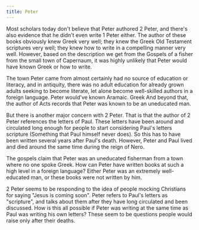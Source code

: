 ```yaml
---
title: Peter
---
```


<RedTitleBar
  title="Writings of Peter"
/>

<ScriptureQuote
  reference="Acts 4:13"
  quote="Now when they saw the boldness of Peter and John and realized that they were uneducated and ordinary men, they were amazed and recognized them as companions of Jesus."
/>

Most scholars today don't believe that Peter authored 2 Peter, and there's also evidence that he didn't even write 1 Peter either. The author of these books obviously knew Greek very well; they knew the Greek Old Testament scriptures very well; they knew how to write in a compelling manner very well. However, based on the description we get from the Gospels of a fisher from the small town of Capernaum, it was highly unlikely that Peter would have known Greek or how to write.

<QuoteWithReference 
  quote="In order to evaluate Peter's linguistic abilities, the place to begin, then, is with Capernaum. A full summary of what we know about Capernaum from Peter's day is provided by an American archaeologist of Palestine, Jonathan Reed. 2 On the basis of archaeological digs and historical sources, it is clear that Capernaum was a historically insignificant village in rural Galilee. It is never mentioned in any ancient source prior to the Gospels. It is scarcely mentioned by any sources after that...
  The town is on none of the major international trade routes. The Roman roads in the area date from a hundred years after Peter's life. There is no trace of any pagan or Gentile population in the town. There are no inscriptions of any kind on any of the buildings. Reed concludes that the inhabitants were almost certainly 'predominantly illiterate.'"
  attribution="Bart Ehrman"
  source="Forged, pg. 86"
/>

The town Peter came from almost certainly had no source of education or literacy, and in antiquity, there was no adult education for already grown adults seeking to become literate, let alone become well-skilled authors in a foreign language. Peter would've known Aramaic. Greek And beyond that, the author of Acts records that Peter was known to be an uneducated man.

But there is another major concern with 2 Peter. That is that the author of 2 Peter references the letters of Paul. These letters have been around and circulated long enough for people to start considering Paul's letters scripture (Something that Paul himself never does). So this has to have been written several years after Paul's death. However, Peter and Paul lived and died around the same time during the reign of Nero.

The gospels claim that Peter was an uneducated fisherman from a town where no one spoke Greek. How can Peter have written books at such a high level in a foreign language? Either Peter was an extremely well-educated man, or these books were not written by him.  

2 Peter seems to be responding to the idea of people mocking Christians for saying "Jesus is coming soon". Peter refers to Paul's letters as "scripture", and talks about them after they have long circulated and been discussed. How is this all possible if Peter was writing at the same time as Paul was writing his own letters? These seem to be questions people would raise only after their deaths.